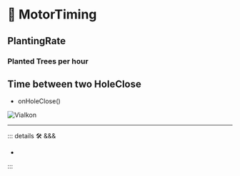 # 💭 <anima>MotorTiming </anima>

## PlantingRate

### Planted Trees per hour

## Time between two HoleClose

- onHoleClose()

![ViaIkon](/Ikon/Via_Ikon.png)

---

<!-- =================================================== -->
<!-- =================================================== -->
<!-- =================================================== -->
<!-- =================================================== -->
<!-- =================================================== -->
::: details 🛠 <dev>&&&</dev>

-

:::
